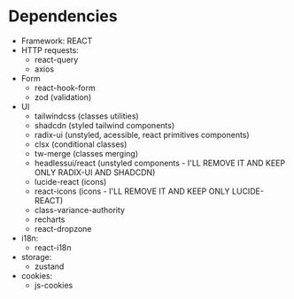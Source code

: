 # Dependencies

- Framework: REACT
- HTTP requests: 
  - react-query
  - axios
- Form
  - react-hook-form
  - zod (validation)
- UI
  - tailwindcss (classes utilities)
  - shadcdn (styled tailwind components)
  - radix-ui (unstyled, acessible, react primitives components)
  - clsx (conditional classes)
  - tw-merge (classes merging)
  - headlessui/react (unstyled components - I'LL REMOVE IT AND KEEP ONLY RADIX-UI AND SHADCDN)
  - lucide-react (icons)
  - react-icons (icons - I'LL REMOVE IT AND KEEP ONLY LUCIDE-REACT) 
  - class-variance-authority
  - recharts
  - react-dropzone
- i18n:
  - react-i18n
- storage:
  - zustand
- cookies:
  - js-cookies
